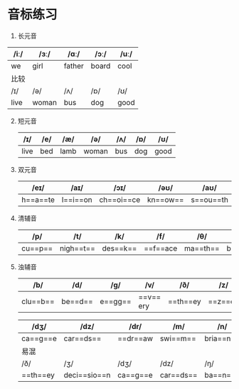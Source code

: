 # 音标练习

1. 长元音

| /iː/ | /ɜː/  | /ɑː/   | /ɔː/  | /uː/ |
| ---- | ----- | ------ | ----- | ---- |
| we   | girl  | father | board | cool |
| 比较 |       |        |       |      |
| /ɪ/  | /ə/   | /ʌ/    | /ɒ/   | /ʊ/  |
| live | woman | bus    | dog   | good |

2. 短元音

   | /ɪ/  | /e/  | /æ/  | /ə/   | /ʌ/  | /ɒ/  | /ʊ/  |
   | ---- | ---- | ---- | ----- | ---- | ---- | ---- |
   | live | bed  | lamb | woman | bus  | dog  | good |

3. 双元音

   | /eɪ/     | /aɪ/     | /ɔɪ/       | /əʊ/     | /aʊ/      | /ɪə/     | /eə/     | /ʊə/     |
   | -------- | -------- | ---------- | -------- | --------- | -------- | -------- | -------- |
   | h==a==te | l==i==on | ch==oi==ce | kn==ow== | s==ou==th | b==eer== | w==ear== | t==our== |

4. 清辅音

   | /p/     | /t/       | /k/      | /f/      | /θ/      | /s/     | /∫/      | /h/       | /t∫/     | /ts/       | /tr/     |
   | ------- | --------- | -------- | -------- | -------- | ------- | -------- | --------- | -------- | ---------- | -------- |
   | cu==p== | nigh==t== | des==k== | ==f==ace | ma==th== | bu==s== | fi==sh== | ==h==appy | ri==ch== | limi==ts== | ==tr==ee |


5. 浊辅音

   | /b/      | /d/     | /g/     | /v/       | /ð/      | /z/     | /ʒ/          | /r/     |
   | -------- | ------- | ------- | --------- | -------- | ------- | ------------ | ------- |
   | clu==b== | be==d== | e==gg== | ==v== ery | ==th==ey | ==z==oo | deci==sio==n | ==r==ed |

   | /dʒ/     | /dz/         | /dr/     | /m/       | /n/       | /w/      | /ŋ/      | /l/      | /j/      |
   | -------- | ------------ | -------- | --------- | --------- | -------- | -------- | -------- | -------- |
   | ca==g==e | car==ds==    | ==dr==aw | swi==m==  | bria==n== | ==w==ork | ba==n==k | ==l==ike | ==y==ell |
   | 易混     |              |          |           |           |          |          |          |          |
   | /ð/      | /ʒ/          | /dʒ/     | /dz/      | /ŋ/       | /j/      |          |          |          |
   | ==th==ey | deci==sio==n | ca==g==e | car==ds== | ba==n==k  | ==y==ell |          |          |          |
   
   
